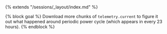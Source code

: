 {% extends "/sessions/_layout/index.md" %}

{% block goal %}
Download more chunks of `telemetry.current` to figure it out what happened around periodic power cycle (which appears in every 23 hours).
{% endblock %}
